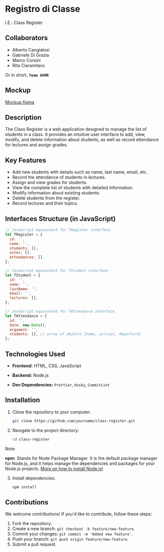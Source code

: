 <!-- @format -->

# Registro di Classe

I.E.: Class Register

## Collaborators

- Alberto Cangialosi
- Gabriele Di Grazia
- Marco Corsini
- Rita Ciaramitaro

Or in short, **`Team GAMR`**

## Mockup

[Mockup figma](https://www.figma.com/proto/YlF3tlPt2gBhS4TNmoV6ho/registro-di-classe?type=design&node-id=9-306&t=4LIHayekcea0abQ4-1&scaling=min-zoom&page-id=0%3A1&mode=design)

<!-- Place Holder for finished product screenshots -->

## Description

The Class Register is a web application designed to manage the list of students in a class. It provides an intuitive user interface to add, view, modify, and delete information about students, as well as record attendance for lectures and assign grades.

## Key Features

- Add new students with details such as name, last name, email, etc.
- Record the attendance of students in lectures.
- Assign and view grades for students.
- View the complete list of students with detailed information.
- Modify information about existing students.
- Delete students from the register.
- Record lectures and their topics.

## Interfaces Structure (in JavaScript)

```js
// JavaScript equivalent for TRegister interface
let TRegister = {
  id: '',
  name: '',
  students: [],
  votes: [],
  attendances: [],
};

// JavaScript equivalent for TStudent interface
let TStudent = {
  id: '',
  name: '',
  lastName: '',
  email: '',
  lectures: [],
};

// JavaScript equivalent for TAttendance interface
let TAttendance = {
  id: '',
  date: new Date(),
  argument: '',
  students: [], // array of objects {name, arrival, departure}
};
```

## Technologies Used

- **Frontend:** HTML, CSS, JavaScript
- **Backend:** Node.js

- **Dev Dependencies:**
  `Prettier`,
  `Husky`,
  `CommitLint`

## Installation

1. Clone the repository to your computer:

   ```bash
   git clone https://github.com/yourname/class-register.git
   ```

2. Navigate to the project directory:

   ```bash
   cd class-register
   ```

> [!NOTE]
>
> **npm**: Stands for Node Package Manager. It is the default package manager for Node.js, and it helps manage the dependencies and packages for your Node.js projects. [More on how to install Node.js!](https://docs.npmjs.com/downloading-and-installing-node-js-and-npm)

3. Install dependencies:

   ```bash
   npm install
   ```

<!-- 4. Run the application: -->
<!--
    ```bash
    node app.js
    ```
 -->

<!-- 5. Open your browser and go to [http://localhost:5000](http://localhost:5000). -->

## Contributions

We welcome contributions! If you'd like to contribute, follow these steps:

1. Fork the repository.
2. Create a new branch: `git checkout -b feature/new-feature`.
3. Commit your changes: `git commit -m 'Added new feature'`.
4. Push your branch: `git push origin feature/new-feature`.
5. Submit a pull request.
